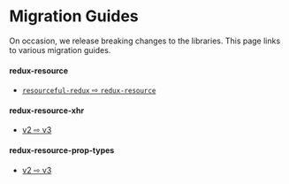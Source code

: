 # Migration Guides

On occasion, we release breaking changes to the libraries. This page
links to various migration guides.

#### redux-resource

- [`resourceful-redux` ⇨ `redux-resource`](https://github.com/jmeas/redux-resource/blob/master/packages/redux-resource/docs/migration-guides/1-to-2.md)

#### redux-resource-xhr

- [v2 ⇨ v3](https://github.com/jmeas/redux-resource/blob/master/packages/redux-resource-xhr/docs/migration-guides/2-to-3.md)

#### redux-resource-prop-types

- [v2 ⇨ v3](https://github.com/jmeas/redux-resource/blob/master/packages/redux-resource-prop-types/docs/migration-guides/2-to-3.md)